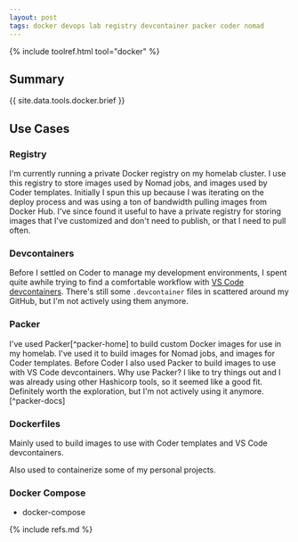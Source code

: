 ```yaml
---
layout: post
tags: docker devops lab registry devcontainer packer coder nomad
---
```


{% include toolref.html tool="docker" %}

## Summary

{{ site.data.tools.docker.brief }}

## Use Cases

### Registry

I'm currently running a private Docker registry on my homelab cluster. I use this registry to store images used by Nomad jobs, and images used by Coder templates. Initially I spun this up because I was iterating on the deploy process and was using a ton of bandwidth pulling images from Docker Hub. I've since found it useful to have a private registry for storing images that I've customized and don't need to publish, or that I need to pull often.

### Devcontainers

Before I settled on Coder to manage my development environments, I spent quite awhile trying to find a comfortable workflow with [VS Code devcontainers](https://code.visualstudio.com/docs/remote/containers). There's still some `.devcontainer` files in scattered around my GitHub, but I'm not actively using them anymore.

### Packer

I've used Packer[^packer-home] to build custom Docker images for use in my homelab. I've used it to build images for Nomad jobs, and images for Coder templates. Before Coder I also used Packer to build images to use with VS Code devcontainers. Why use Packer? I like to try things out and I was already using other Hashicorp tools, so it seemed like a good fit. Definitely worth the exploration, but I'm not actively using it anymore.[^packer-docs]

### Dockerfiles

Mainly used to build images to use with Coder templates and VS Code devcontainers. 

Also used to containerize some of my personal projects.

### Docker Compose

- docker-compose

{% include refs.md %}